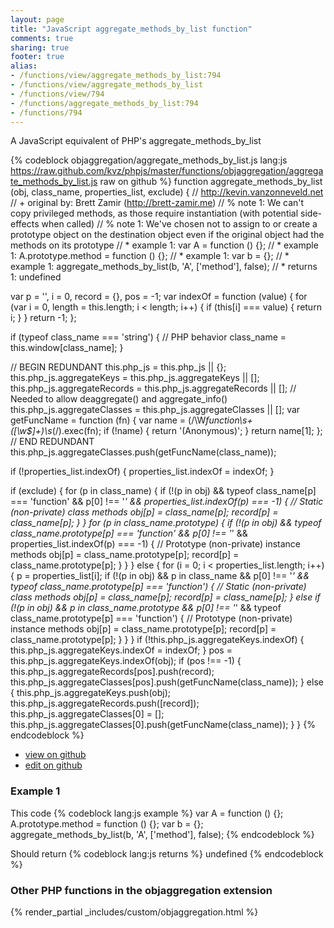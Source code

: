```yaml
---
layout: page
title: "JavaScript aggregate_methods_by_list function"
comments: true
sharing: true
footer: true
alias:
- /functions/view/aggregate_methods_by_list:794
- /functions/view/aggregate_methods_by_list
- /functions/view/794
- /functions/aggregate_methods_by_list:794
- /functions/794
---
```

<!-- Generated by Rakefile:build -->
A JavaScript equivalent of PHP's aggregate_methods_by_list

{% codeblock objaggregation/aggregate_methods_by_list.js lang:js https://raw.github.com/kvz/phpjs/master/functions/objaggregation/aggregate_methods_by_list.js raw on github %}
function aggregate_methods_by_list (obj, class_name, properties_list, exclude) {
  // http://kevin.vanzonneveld.net
  // +   original by: Brett Zamir (http://brett-zamir.me)
  // %          note 1: We can't copy privileged methods, as those require instantiation (with potential side-effects when called)
  // %          note 1: We've chosen not to assign to or create a prototype object on the destination object even if the original object had the methods on its prototype
  // *     example 1: var A = function () {};
  // *     example 1: A.prototype.method = function () {};
  // *     example 1: var b = {};
  // *     example 1: aggregate_methods_by_list(b, 'A', ['method'], false);
  // *     returns 1: undefined

  var p = '',
    i = 0,
    record = {},
    pos = -1;
  var indexOf = function (value) {
    for (var i = 0, length = this.length; i < length; i++) {
      if (this[i] === value) {
        return i;
      }
    }
    return -1;
  };

  if (typeof class_name === 'string') { // PHP behavior
    class_name = this.window[class_name];
  }

  // BEGIN REDUNDANT
  this.php_js = this.php_js || {};
  this.php_js.aggregateKeys = this.php_js.aggregateKeys || [];
  this.php_js.aggregateRecords = this.php_js.aggregateRecords || []; // Needed to allow deaggregate() and aggregate_info()
  this.php_js.aggregateClasses = this.php_js.aggregateClasses || [];
  var getFuncName = function (fn) {
    var name = (/\W*function\s+([\w\$]+)\s*\(/).exec(fn);
    if (!name) {
      return '(Anonymous)';
    }
    return name[1];
  };
  // END REDUNDANT
  this.php_js.aggregateClasses.push(getFuncName(class_name));

  if (!properties_list.indexOf) {
    properties_list.indexOf = indexOf;
  }

  if (exclude) {
    for (p in class_name) {
      if (!(p in obj) && typeof class_name[p] === 'function' && p[0] !== '_' && properties_list.indexOf(p) === -1) { // Static (non-private) class methods
        obj[p] = class_name[p];
        record[p] = class_name[p];
      }
    }
    for (p in class_name.prototype) {
      if (!(p in obj) && typeof class_name.prototype[p] === 'function' && p[0] !== '_' && properties_list.indexOf(p) === -1) { // Prototype (non-private) instance methods
        obj[p] = class_name.prototype[p];
        record[p] = class_name.prototype[p];
      }
    }
  } else {
    for (i = 0; i < properties_list.length; i++) {
      p = properties_list[i];
      if (!(p in obj) && p in class_name && p[0] !== '_' && typeof class_name.prototype[p] === 'function') { // Static (non-private) class methods
        obj[p] = class_name[p];
        record[p] = class_name[p];
      } else if (!(p in obj) && p in class_name.prototype && p[0] !== '_' && typeof class_name.prototype[p] === 'function') { // Prototype (non-private) instance methods
        obj[p] = class_name.prototype[p];
        record[p] = class_name.prototype[p];
      }
    }
  }
  if (!this.php_js.aggregateKeys.indexOf) {
    this.php_js.aggregateKeys.indexOf = indexOf;
  }
  pos = this.php_js.aggregateKeys.indexOf(obj);
  if (pos !== -1) {
    this.php_js.aggregateRecords[pos].push(record);
    this.php_js.aggregateClasses[pos].push(getFuncName(class_name));
  } else {
    this.php_js.aggregateKeys.push(obj);
    this.php_js.aggregateRecords.push([record]);
    this.php_js.aggregateClasses[0] = [];
    this.php_js.aggregateClasses[0].push(getFuncName(class_name));
  }
}
{% endcodeblock %}

 - [view on github](https://github.com/kvz/phpjs/blob/master/functions/objaggregation/aggregate_methods_by_list.js)
 - [edit on github](https://github.com/kvz/phpjs/edit/master/functions/objaggregation/aggregate_methods_by_list.js)

### Example 1
This code
{% codeblock lang:js example %}
var A = function () {};
A.prototype.method = function () {};
var b = {};
aggregate_methods_by_list(b, 'A', ['method'], false);
{% endcodeblock %}

Should return
{% codeblock lang:js returns %}
undefined
{% endcodeblock %}


### Other PHP functions in the objaggregation extension
{% render_partial _includes/custom/objaggregation.html %}

